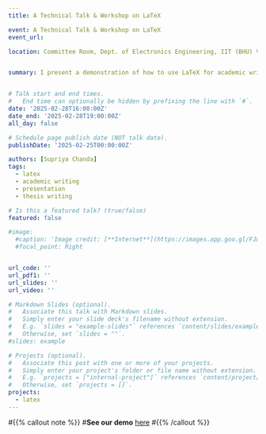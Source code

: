 ```yaml
---
title: A Technical Talk & Workshop on LaTeX

event: A Technical Talk & Workshop on LaTeX
event_url: 

location: Committee Room, Dept. of Electronics Engineering, IIT (BHU) Varanasi


summary: I present a demonstration of how to use LaTeX for academic writting. 


# Talk start and end times.
#   End time can optionally be hidden by prefixing the line with `#`.
date: '2025-02-28T16:00:00Z'
date_end: '2025-02-28T19:00:00Z'
all_day: false

# Schedule page publish date (NOT talk date).
publishDate: '2025-02-25T00:00:00Z'

authors: [Supriya Chanda]
tags:
  - latex
  - academic writing
  - presentation
  - thesis writing

# Is this a featured talk? (true/false)
featured: false

#image:
  #caption: 'Image credit: [**Internet**](https://images.app.goo.gl/FJmFr4drs5QiKASv8)'
  #focal_point: Right


url_code: ''
url_pdf1: ''
url_slides: ''
url_video: ''

# Markdown Slides (optional).
#   Associate this talk with Markdown slides.
#   Simply enter your slide deck's filename without extension.
#   E.g. `slides = "example-slides"` references `content/slides/example-slides.md`.
#   Otherwise, set `slides = ""`.
#slides: example

# Projects (optional).
#   Associate this post with one or more of your projects.
#   Simply enter your project's folder or file name without extension.
#   E.g. `projects = ["internal-project"]` references `content/project/deep-learning/index.md`.
#   Otherwise, set `projects = []`.
projects:
  - latex
---
```


#{{% callout note %}}
#**See our demo** [here](https://ntl.l3s.uni-hannover.de/)
#{{% /callout %}}
